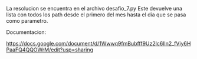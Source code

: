 La resolucion se encuentra en el archivo desafio_7.py
Este devuelve una lista con todos los path desde el primero del mes hasta el dia que 
se pasa como parametro.

Documentacion:

https://docs.google.com/document/d/1Wwwq9fmBubfff9Uz2lc6Iln2_fViy6HPaaFQ4QQOWrM/edit?usp=sharing